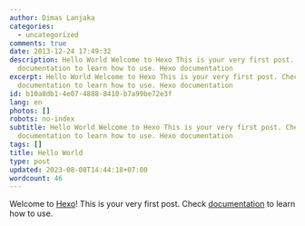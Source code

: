 ```yaml
---
author: Dimas Lanjaka
categories:
  - uncategorized
comments: true
date: 2013-12-24 17:49:32
description: Hello World Welcome to Hexo This is your very first post. Check
  documentation to learn how to use. Hexo documentation
excerpt: Hello World Welcome to Hexo This is your very first post. Check
  documentation to learn how to use. Hexo documentation
id: b10a8db1-4e07-4888-8410-b7a99be72e3f
lang: en
photos: []
robots: no-index
subtitle: Hello World Welcome to Hexo This is your very first post. Check
  documentation to learn how to use. Hexo documentation
tags: []
title: Hello World
type: post
updated: 2023-08-08T14:44:18+07:00
wordcount: 46
---
```


Welcome to [Hexo](http://zespia.tw/hexo)! This is your very first post. Check [documentation](http://zespia.tw/hexo/docs) to learn how to use.